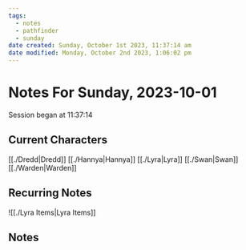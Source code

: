 ```yaml
---
tags:
  - notes
  - pathfinder
  - sunday
date created: Sunday, October 1st 2023, 11:37:14 am
date modified: Monday, October 2nd 2023, 1:06:02 pm
---
```


# Notes For Sunday, 2023-10-01
Session began at 11:37:14
## Current Characters
[[./Dredd|Dredd]]
[[./Hannya|Hannya]]
[[./Lyra|Lyra]]
[[./Swan|Swan]]
[[./Warden|Warden]]
## Recurring Notes
![[./Lyra Items|Lyra Items]]
## Notes
